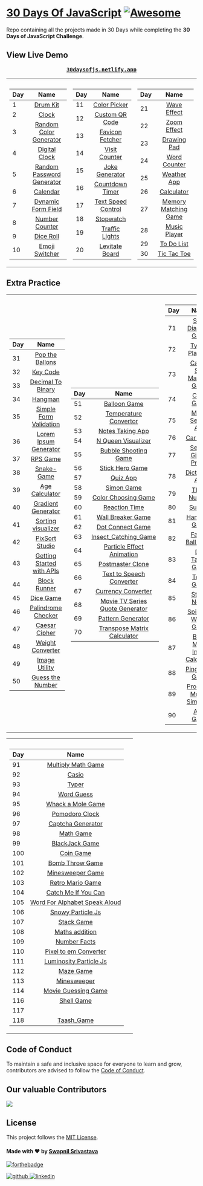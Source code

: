 # [30 Days Of JavaScript](30daysofjs.netlify.app) [![Awesome](https://awesome.re/badge.svg)](https://awesome.re)

Repo containing all the projects made in 30 Days while completing the <b>30 Days of JavaScript Challenge</b>.

## View Live Demo

<pre><center><a href="https://30daysofjs.netlify.app/"><b>30daysofjs.netlify.app</b></a></center></pre>

<table>
  <tr><th></th><th></th></tr>
  <tr><td>

| Day |                                                Name                                                 |
| --- | :-------------------------------------------------------------------------------------------------: |
| 1   |                   [Drum Kit](https://30daysofjs.netlify.app/01%20-%20drum%20kit/)                   |
| 2   |                       [Clock](https://30daysofjs.netlify.app/02%20-%20clock/)                       |
| 3   |    [Random Color Generator](https://30daysofjs.netlify.app/03%20-%20random%20color%20generator/)    |
| 4   |              [Digital Clock](https://30daysofjs.netlify.app/04%20-%20digital%20clock/)              |
| 5   | [Random Password Generator](https://30daysofjs.netlify.app/05%20-%20random%20password%20generator/) |
| 6   |                    [Calendar](https://30daysofjs.netlify.app/06%20-%20calendar/)                    |
| 7   |        [Dynamic Form Field](https://30daysofjs.netlify.app/07%20-%20dynamic%20form%20field/)        |
| 8   |             [Number Counter](https://30daysofjs.netlify.app/08%20-%20number%20counter/)             |
| 9   |                  [Dice Roll](https://30daysofjs.netlify.app/09%20-%20dice%20roll/)                  |
| 10  |    [Emoji Switcher](https://30daysofjs.netlify.app/10%20-%20emoji%20switcher%20like%20discord/)     |

 </td><td>
    
| Day |                                                Name                                                 |
| --- | :-------------------------------------------------------------------------------------------------: |    
| 11  |               [Color Picker](https://30daysofjs.netlify.app/11%20-%20color%20picker/)               |
| 12  |            [Custom QR Code](https://30daysofjs.netlify.app/12%20-%20custom%20qr%20code/)            |
| 13  |            [Favicon Fetcher](https://30daysofjs.netlify.app/13%20-%20favicon%20fetcher/)            |
| 14  |              [Visit Counter](https://30daysofjs.netlify.app/14%20-%20visit%20counter/)              |
| 15  |             [Joke Generator](https://30daysofjs.netlify.app/15%20-%20joke%20generator/)             |
| 16  |            [Countdown Timer](https://30daysofjs.netlify.app/16%20-%20countdown%20timer/)            |
| 17  |        [Text Speed Control](https://30daysofjs.netlify.app/17%20-%20text%20speed%20control/)        |
| 18  |                   [Stopwatch](https://30daysofjs.netlify.app/18%20-%20stopwatch/)                   |
| 19  |              [Traffic Lights](https://30daysofjs.netlify.app/19%20-%20traffic%20lights/)               |
| 20  |             [Levitate Board](https://30daysofjs.netlify.app/20%20-%20levitate%20board/)             |
    
 </td><td>
    
| Day |                                                Name                                                 |
| --- | :-------------------------------------------------------------------------------------------------: |    
| 21  |                [Wave Effect](https://30daysofjs.netlify.app/21%20-%20wave%20effect/)                |
| 22  |                [Zoom Effect](https://30daysofjs.netlify.app/22%20-%20zoom%20effect/)                |
| 23  |                [Drawing Pad](https://30daysofjs.netlify.app/23%20-%20drawing%20pad/)                |
| 24  |               [Word Counter](https://30daysofjs.netlify.app/24%20-%20word%20counter/)               |
| 25  |                [Weather App](https://30daysofjs.netlify.app/25%20-%20weather%20app/)                |
| 26  |                  [Calculator](https://30daysofjs.netlify.app/26%20-%20calculator/)                  |
| 27  |      [Memory Matching Game](https://30daysofjs.netlify.app/27%20-%20memory%20matching%20game/)      |
| 28  |               [Music Player](https://30daysofjs.netlify.app/28%20-%20music%20player/)               |
| 29  |                [To Do List](https://30daysofjs.netlify.app/29%20-%20to%20do%20list/)                |
| 30  |               [Tic Tac Toe](https://30daysofjs.netlify.app/30%20-%20tic%20tac%20toe/)               |

</td></tr></table>

## Extra Practice

<table>
  <tr><th></th><th></th></tr>
  <tr><td>

| Day |                                                 Name                                                  |
| --- | :---------------------------------------------------------------------------------------------------: |
| 31  |           [Pop the Ballons](https://30daysofjs.netlify.app/31%20-%20pop%20the%20balloons/)            |
| 32  |                    [Key Code](https://30daysofjs.netlify.app/32%20-%20key%20code/)                    |
| 33  |          [Decimal To Binary](https://30daysofjs.netlify.app/33%20-%20decimal%20to%20binary/)          |
| 34  |                      [Hangman](https://30daysofjs.netlify.app/34%20-%20hangman/)                      |
| 35  |     [Simple Form Validation](https://30daysofjs.netlify.app/35%20-%20simple%20form%20validation/)     |
| 36  |      [Lorem Ipsum Generator](https://30daysofjs.netlify.app/36%20-%20Lorem%20Ipsum%20Generator)       |
| 37  |                 [RPS Game](https://30daysofjs.netlify.app/37%20-%20rps%20game/start)                  |
| 38  |                   [Snake-Game](https://30daysofjs.netlify.app/38%20-%20snake-game/)                   |
| 39  |              [Age Calculator](https://30daysofjs.netlify.app/39%20-%20age%20calculator/)              |
| 40  |          [Gradient Generator](https://30daysofjs.netlify.app/40%20-%20gradient%20generator/)          |
| 41  |          [Sorting visualizer](https://30daysofjs.netlify.app/41%20-%20Sorting%20visualizer)           |
| 42  |              [PixSort Studio](https://30daysofjs.netlify.app/42%20-%20PixSort%20Studio)               |
| 43  | [Getting Started with APIs](https://30daysofjs.netlify.app/43%20-%20getting%20started%20with%20apis/) |
| 44  |                [Block Runner](https://30daysofjs.netlify.app/44%20-%20Block%20Runner/)                |
| 45  |                   [Dice Game](https://30daysofjs.netlify.app/45%20-%20Dice%20Game/)                   |
| 46  |          [Palindrome Checker](https://30daysofjs.netlify.app/46%20-%20Palindrome%20Checker/)          |
| 47  |               [Caesar Cipher](https://30daysofjs.netlify.app/47%20-%20Caesar%20Cipher)                |
| 48  |           [Weight Converter](https://30daysofjs.netlify.app/114%20-%20Weight%20Converter/)            |
| 49  |              [Image Utility](https://30daysofjs.netlify.app/200%20-%20Image%20Utility/)               |
| 50  |           [Guess the Number](https://30daysofjs.netlify.app/90%20-%20Guess%20the%20Number/)           |

</td><td>

| Day |                                                        Name                                                         |
| --- | :-----------------------------------------------------------------------------------------------------------------: |
| 51  |                      [Balloon Game](https://30daysofjs.netlify.app/198%20-%20Balloon%20Game/)                       |
| 52  |              [Temperature Convertor](https://30daysofjs.netlify.app/52%20-%20Temperature%20Convertor/)              |
| 53  |                  [Notes Taking App](https://30daysofjs.netlify.app/53%20-%20Notes%20Taking%20App/)                  |
| 54  |                 [N Queen Visualizer](https://30daysofjs.netlify.app/203-%20N%20Queen%20Visualizer/)                 |
| 55  |             [Bubble Shooting Game](https://30daysofjs.netlify.app/197%20-%20Bubble%20Shooting%20Game/)              |
| 56  |                  [Stick Hero Game](https://30daysofjs.netlify.app/195%20-%20Stick%20Hero%20Game/)                   |
| 57  |                           [Quiz App](https://30daysofjs.netlify.app/57%20-%20Quiz%20App/)                           |
| 58  |                         [Simon Game](https://30daysofjs.netlify.app/58%20-%20Simon%20Game/)                         |
| 59  |               [Color Choosing Game](https://30daysofjs.netlify.app/59%20-%20Color%20Choosing%20Game/)               |
| 60  |                     [Reaction Time](https://30daysofjs.netlify.app/193%20-%20Reaction%20Time/)                      |
| 61  |                [Wall Breaker Game](https://30daysofjs.netlify.app/192%20-%20Wall%20Breaker%20Game/)                 |
| 62  |                 [Dot Connect Game](https://30daysofjs.netlify.app/191%20-%20Dot%20Connect%20Game/)                  |
| 63  |               [Insect_Catching_Game](https://30daysofjs.netlify.app/185%20-%20Insect_Catching_Game/)                |
| 64  |        [Particle Effect Animation](https://30daysofjs.netlify.app/113%20-%20Particle%20Effect%20Animation/)         |
| 65  |                   [Postmaster Clone](https://30daysofjs.netlify.app/65%20-%20Postmaster%20Clone/)                   |
| 66  |         [Text to Speech Converter](https://30daysofjs.netlify.app/66%20-%20Text%20to%20Speech%20Converter/)         |
| 67  |                 [Currency Converter](https://30daysofjs.netlify.app/67%20-%20Currency%20Converter/)                 |
| 68  | [Movie TV Series Quote Generator](https://30daysofjs.netlify.app/68%20-%20Movie%20TV%20Series%20Quote%20Generator/) |
| 69  |                 [Pattern Generator](https://30daysofjs.netlify.app/184%20-%20Pattern%20Generator/)                  |
| 70  |       [Transpose Matrix Calculator](https://30daysofjs.netlify.app/70%20-%20Transpose%20Matrix%20Calculator/)       |

</td><td>

| Day |                                                  Name                                                   |
| --- | :-----------------------------------------------------------------------------------------------------: |
| 71  |         [Steal Diamond Game](https://30daysofjs.netlify.app/183%20-%20Steal%20Diamond%20Game/)          |
| 72  |              [Typing Platform](https://30daysofjs.netlify.app/72%20-%20Typing%20Platform/)              |
| 73  |   [Casino Slot Machine Game](https://30daysofjs.netlify.app/73%20-%20Casino%20Slot%20Machine%20Game/)   |
| 74  |                  [Color Game](https://30daysofjs.netlify.app/182%20-%20Color%20Game/)                   |
| 75  |            [Movie Search App](https://30daysofjs.netlify.app/75%20-%20Movie%20Search%20App/)            |
| 76  |                     [Car Game](https://30daysofjs.netlify.app/76%20-%20Car%20Game/)                     |
| 77  |       [Search Github Profile](https://30daysofjs.netlify.app/77%20-%20Search%20Github%20Profile/)       |
| 78  |               [Dictionary App](https://30daysofjs.netlify.app/78%20-%20Dictionary%20App/)               |
| 79  |                [Three Number](https://30daysofjs.netlify.app/181%20-%20Three%20Number/)                 |
| 80  |                       [Sudoku](https://30daysofjs.netlify.app/180%20-%20Sudoku/)                        |
| 81  |                [Hangman Game](https://30daysofjs.netlify.app/177%20-%20Hangman%20Game/)                 |
| 82  |           [Falling Ball Game](https://30daysofjs.netlify.app/82%20-%20Falling%20Ball%20Game/)           |
| 83  |            [Dot Target Game](https://30daysofjs.netlify.app/176%20-%20Dot%20Target%20Game/)             |
| 84  |                  [Tetris Game](https://30daysofjs.netlify.app/84%20-%20Tetris%20Game/)                  |
| 85  |                [Sticky Notes](https://30daysofjs.netlify.app/174%20-%20Sticky%20Notes/)                 |
| 86  |       [Spin The Wheel Game](https://30daysofjs.netlify.app/173%20-%20Spin%20The%20Wheel%20Game/)        |
| 87  | [Body Mass Index Calculator](https://30daysofjs.netlify.app/87%20-%20Body%20Mass%20Index%20Calculator/) |
| 88  |              [Ping Pong Game](https://30daysofjs.netlify.app/88%20-%20Ping%20Pong%20Game/)              |
| 89  | [Projectile Motion Simulator](https://30daysofjs.netlify.app/89%20-%20Projectile%20Motion%20Simulator/) |
| 90  |                  [Atari Game](https://30daysofjs.netlify.app/135%20-%20Atari%20Game/)                   |

 </td><td>   
 </td></tr></table>

<table>
  <tr><th></th><th></th></tr>
  <tr><td>

| Day |                                                       Name                                                       |
| --- | :--------------------------------------------------------------------------------------------------------------: |
| 91  |              [Multiply Math Game](https://30daysofjs.netlify.app/167%20-%20Multiply%20Math%20Game/)              |
| 92  |                             [Casio](https://30daysofjs.netlify.app/92%20-%20Casio/)                              |
| 93  |                             [Typer](https://30daysofjs.netlify.app/93%20-%20Typer/)                              |
| 94  |                       [Word Guess](https://30daysofjs.netlify.app/168%20-%20Word%20Guess/)                       |
| 95  |              [Whack a Mole Game](https://30daysofjs.netlify.app/95%20-%20Whack%20a%20Mole%20Game/)               |
| 96  |                   [Pomodoro Clock](https://30daysofjs.netlify.app/96%20-%20Pomodoro%20Clock/)                    |
| 97  |                [Captcha Generator](https://30daysofjs.netlify.app/97%20-%20Captcha%20Generator/)                 |
| 98  |                        [Math Game](https://30daysofjs.netlify.app/172%20-%20Math%20Game/)                        |
| 99  |                   [BlackJack Game](https://30daysofjs.netlify.app/99%20-%20BlackJack%20Game/)                    |
| 100 |                        [Coin Game](https://30daysofjs.netlify.app/166%20-%20Coin%20Game/)                        |
| 101 |                 [Bomb Throw Game](https://30daysofjs.netlify.app/164%20-%20Bomb%20Throw%20Game/)                 |
| 102 |                 [Minesweeper Game](https://30daysofjs.netlify.app/102%20-%20Minesweeper%20Game/)                 |
| 103 |                [Retro Mario Game](https://30daysofjs.netlify.app/162%20-%20Retro%20Mario%20Game/)                |
| 104 |           [Catch Me If You Can](https://30daysofjs.netlify.app/104%20-%20Catch%20Me%20If%20You%20Can/)           |
| 105 | [Word For Alphabet Speak Aloud](https://30daysofjs.netlify.app/154%20-%20Word%20For%20Alphabet%20Speak%20Aloud/) |
| 106 |               [Snowy Particle Js](https://30daysofjs.netlify.app/150%20-%20Snowy%20Particle%20Js/)               |
| 107 |                       [Stack Game](https://30daysofjs.netlify.app/134%20-%20Stack%20Game/)                       |
| 108 |                   [Maths addition](https://30daysofjs.netlify.app/108%20-%20Maths%20addition/)                   |
| 109 |                     [Number Facts](https://30daysofjs.netlify.app/145%20-%20Number%20Facts/)                     |
| 110 |          [Pixel to em Converter](https://30daysofjs.netlify.app/110%20-%20Pixel%20to%20em%20Converter/)          |
| 111 |          [Luminosity Particle Js](https://30daysofjs.netlify.app/141%20-%20Luminosity%20Particle%20Js/)          |
| 112 |          [Maze Game](https://30daysofjs.netlify.app/112%20-%20Maze%20Game/)                                      |
| 113 |          [Minesweeper](https://30daysofjs.netlify.app/113%20-%20minesweeper/)     
| 114 |          [Movie Guessing Game]()                            
| 116 |          [Shell Game](https://30daysofjs.netlify.app/116%20-%20Shell%20-%20Game/)                                |
| 117 |        |  [Guess_the_shape](https://30daysofjs.netlify.app/112%20-%20Guess%20thee%20shape%20Game/) | 
| 118 |           [Taash_Game](https://30daysofjs.netlify.app/112%20-%20Taash%20Game/) |
 </td><td>   
 </td></tr></table>

## Code of Conduct

To maintain a safe and inclusive space for everyone to learn and grow, contributors are advised to follow the [Code of Conduct](./CODE_OF_CONDUCT.md).

## Our valuable Contributors

<a href="https://github.com/swapnilsparsh/30DaysOfJavaScript/graphs/contributors">
  <img src="https://contributors-img.web.app/image?repo=swapnilsparsh/30DaysOfJavaScript" />
</a>

## License

This project follows the [MIT License](/LICENSE).

#### Made with ♥ by <a href="https://swapnilsparsh.github.io/">Swapnil Srivastava</a>

[![forthebadge](https://forthebadge.com/images/badges/built-with-love.svg)](https://swapnilsparsh.github.io/)

<a href="https://github.com/swapnilsparsh" target="_blank">
<img src=https://img.shields.io/badge/github-%2324292e.svg?&style=for-the-badge&logo=github&logoColor=white alt=github style="margin-bottom: 5px;" />
</a>
<a href="https://www.linkedin.com/in/swapnil-srivastava-sparsh/" target="_blank">
<img src=https://img.shields.io/badge/linkedin-%231E77B5.svg?&style=for-the-badge&logo=linkedin&logoColor=white alt=linkedin style="margin-bottom: 5px;" />
</a>
